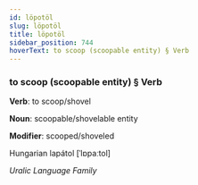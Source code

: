 ```yaml
---
id: löpotöl
slug: löpotöl
title: löpotöl
sidebar_position: 744
hoverText: to scoop (scoopable entity) § Verb
---
```


### to scoop (scoopable entity) § Verb

**Verb**: to scoop/shovel

**Noun**: scoopable/shovelable entity

**Modifier**: scooped/shoveled

Hungarian lapátol [ˈlɒpaːtol]

*Uralic Language Family*